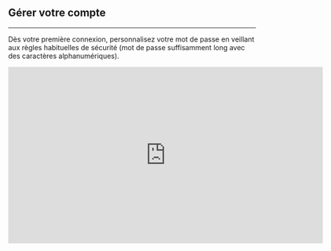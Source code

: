 ## Gérer votre compte
---

Dès votre première connexion, personnalisez votre mot de passe en veillant aux règles habituelles de sécurité (mot de passe suffisamment long avec des caractères alphanumériques).

<iframe width="640" height="360" src="https://www.youtube.com/embed/K3--GD-ugOc?feature=player_embedded" frameborder="0" allowfullscreen></iframe>
